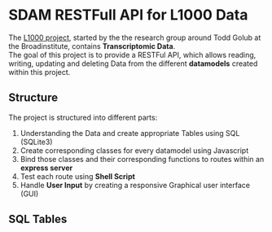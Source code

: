 # SDAM RESTFull API for L1000 Data

The [L1000 project](https://www.broadinstitute.org/publications/broad158356), started by the the research group around Todd Golub at the Broadinstitute, contains **Transcriptomic Data**.  
The goal of this project is to provide a RESTFul API, which allows reading, writing, updating and deleting Data from the different **datamodels** created within this project.

## Structure

The project is structured into different parts:

1. Understanding the Data and create appropriate Tables using SQL (SQLite3)
2. Create corresponding classes for every datamodel using Javascript
3. Bind those classes and their corresponding functions to routes within an **express server**
4. Test each route using **Shell Script**
5. Handle **User Input** by creating a responsive Graphical user interface (GUI)

## SQL Tables
